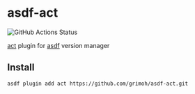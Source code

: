 # asdf-act
![GitHub Actions Status](https://github.com/grimoh/asdf-act/workflows/Main%20workflow/badge.svg?branch=master)

[act](https://github.com/nektos/act) plugin for [asdf](https://github.com/asdf-vm/asdf) version manager

## Install
```
asdf plugin add act https://github.com/grimoh/asdf-act.git
```
